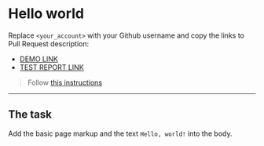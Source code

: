 # Hello world
Replace `<your_account>` with your Github username and copy the links to Pull Request description:
- [DEMO LINK](https://dmytro-klepikov.github.io/layout_hello-world/)
- [TEST REPORT LINK](https://dmytro-klepikov.github.io/layout_hello-world/report/html_report/)

> Follow [this instructions](https://mate-academy.github.io/layout_task-guideline/#how-to-solve-the-layout-tasks-on-github)
___

## The task 
Add the basic page markup and the text `Hello, world!` into the body.
